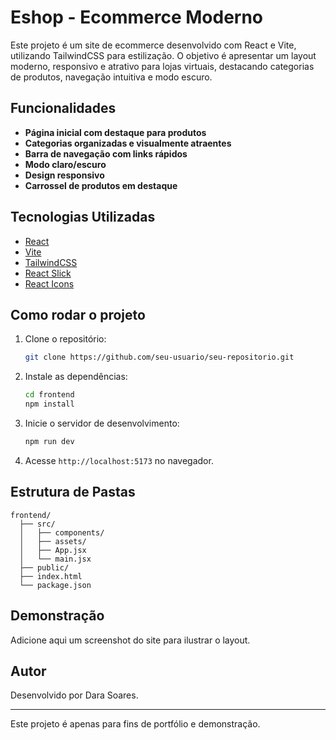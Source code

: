 # Eshop - Ecommerce Moderno

Este projeto é um site de ecommerce desenvolvido com React e Vite, utilizando TailwindCSS para estilização. O objetivo é apresentar um layout moderno, responsivo e atrativo para lojas virtuais, destacando categorias de produtos, navegação intuitiva e modo escuro.

## Funcionalidades

- **Página inicial com destaque para produtos**
- **Categorias organizadas e visualmente atraentes**
- **Barra de navegação com links rápidos**
- **Modo claro/escuro**
- **Design responsivo**
- **Carrossel de produtos em destaque**

## Tecnologias Utilizadas

- [React](https://react.dev/)
- [Vite](https://vitejs.dev/)
- [TailwindCSS](https://tailwindcss.com/)
- [React Slick](https://react-slick.neostack.com/)
- [React Icons](https://react-icons.github.io/react-icons/)

## Como rodar o projeto

1. Clone o repositório:
   ```sh
   git clone https://github.com/seu-usuario/seu-repositorio.git
   ```
2. Instale as dependências:
   ```sh
   cd frontend
   npm install
   ```
3. Inicie o servidor de desenvolvimento:
   ```sh
   npm run dev
   ```
4. Acesse `http://localhost:5173` no navegador.

## Estrutura de Pastas

```
frontend/
  ├── src/
  │   ├── components/
  │   ├── assets/
  │   ├── App.jsx
  │   └── main.jsx
  ├── public/
  ├── index.html
  └── package.json
```

## Demonstração

Adicione aqui um screenshot do site para ilustrar o layout.

## Autor

Desenvolvido por Dara Soares.

---

Este projeto é apenas para fins de portfólio e demonstração.
